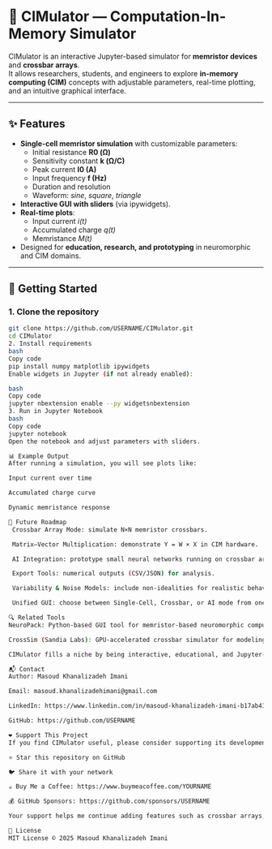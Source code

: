 # 🧠 CIMulator — Computation-In-Memory Simulator

CIMulator is an interactive Jupyter-based simulator for **memristor devices** and **crossbar arrays**.  
It allows researchers, students, and engineers to explore **in-memory computing (CIM)** concepts with adjustable parameters, real-time plotting, and an intuitive graphical interface.

---

## ✨ Features
- **Single-cell memristor simulation** with customizable parameters:
  - Initial resistance **R0 (Ω)**
  - Sensitivity constant **k (Ω/C)**
  - Peak current **I0 (A)**
  - Input frequency **f (Hz)**
  - Duration and resolution
  - Waveform: *sine*, *square*, *triangle*
- **Interactive GUI with sliders** (via ipywidgets).
- **Real-time plots**:
  - Input current *i(t)*
  - Accumulated charge *q(t)*
  - Memristance *M(t)*
- Designed for **education, research, and prototyping** in neuromorphic and CIM domains.

---

## 🚀 Getting Started

### 1. Clone the repository
```bash
git clone https://github.com/USERNAME/CIMulator.git
cd CIMulator
2. Install requirements
bash
Copy code
pip install numpy matplotlib ipywidgets
Enable widgets in Jupyter (if not already enabled):

bash
Copy code
jupyter nbextension enable --py widgetsnbextension
3. Run in Jupyter Notebook
bash
Copy code
jupyter notebook
Open the notebook and adjust parameters with sliders.

📊 Example Output
After running a simulation, you will see plots like:

Input current over time

Accumulated charge curve

Dynamic memristance response

🧩 Future Roadmap
 Crossbar Array Mode: simulate N×N memristor crossbars.

 Matrix–Vector Multiplication: demonstrate Y = W × X in CIM hardware.

 AI Integration: prototype small neural networks running on crossbar arrays.

 Export Tools: numerical outputs (CSV/JSON) for analysis.

 Variability & Noise Models: include non-idealities for realistic behavior.

 Unified GUI: choose between Single-Cell, Crossbar, or AI mode from one dashboard.

🔍 Related Tools
NeuroPack: Python-based GUI tool for memristor-based neuromorphic computing (focus on MNIST and learning rules). (arxiv.org)

CrossSim (Sandia Labs): GPU-accelerated crossbar simulator for modeling analog in-memory computing integrated with ML frameworks. (cross-sim.sandia.gov)

CIMulator fills a niche by being interactive, educational, and Jupyter-friendly, designed for learning, experimentation, and rapid prototyping.

📬 Contact
Author: Masoud Khanalizadeh Imani

Email: masoud.khanalizadehimani@gmail.com

LinkedIn: https://www.linkedin.com/in/masoud-khanalizadeh-imani-b17ab41bb/

GitHub: https://github.com/USERNAME

❤️ Support This Project
If you find CIMulator useful, please consider supporting its development:

⭐ Star this repository on GitHub

🐦 Share it with your network

☕ Buy Me a Coffee: https://www.buymeacoffee.com/YOURNAME

💰 GitHub Sponsors: https://github.com/sponsors/USERNAME

Your support helps me continue adding features such as crossbar arrays, AI integration, and advanced CIM simulation tools.

📝 License
MIT License © 2025 Masoud Khanalizadeh Imani
